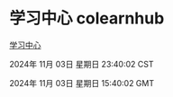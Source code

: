 # 学习中心 colearnhub
[学习中心](http://219.139.197.74:56308/colearnhub/)

2024年 11月 03日 星期日 23:40:02 CST

2024年 11月 03日 星期日 15:40:02 GMT
